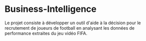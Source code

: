 # Business-Intelligence
Le projet consiste à développer un outil d'aide à la décision pour le recrutement de joueurs de football en analysant les données de performance extraites du jeu vidéo FIFA.

